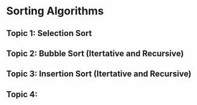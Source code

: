 # Sorting Algorithms

## Topic 1: Selection Sort
## Topic 2: Bubble Sort (Itertative and Recursive)
## Topic 3: Insertion Sort (Itertative and Recursive)
## Topic 4: 
